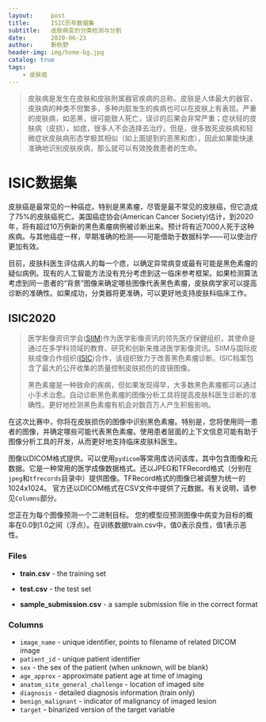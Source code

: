 ```yaml
---
layout:     post
title:      ISIC历年数据集
subtitle:   皮肤病变的分类检测与分割
date:       2020-06-23
author:     靳秋野
header-img: img/home-bg.jpg
catalog: true
tags:
    - 皮肤癌
---
```


>皮肤病是发生在皮肤和皮肤附属器官疾病的总称。皮肤是人体最大的器官，皮肤病的种类不但繁多，多种内脏发生的疾病也可以在皮肤上有表现。严重的皮肤病，如恶黑，很可能致人死亡，误诊的后果会非常严重；症状轻的皮肤病（皮损），如痣，很多人不会选择去治疗。但是，很多致死皮肤病和轻微症状皮肤病形态学极其相似（如上面提到的恶黑和痣），因此如果能快速准确地识别皮肤疾病，那么就可以有效挽救患者的生命。

# ISIC数据集

皮肤癌是最常见的一种癌症。特别是黑素瘤，尽管是最不常见的皮肤癌，但它造成了75%的皮肤癌死亡。美国癌症协会(American Cancer Society)估计，到2020年，将有超过10万例新的黑色素瘤病例被诊断出来。预计将有近7000人死于这种疾病。与其他癌症一样，早期准确的检测——可能借助于数据科学——可以使治疗更加有效。

目前，皮肤科医生评估病人的每一个痣，以确定异常病变或最有可能是黑色素瘤的疑似病例。现有的人工智能方法没有充分考虑到这一临床参考框架。如果检测算法考虑到同一患者的“背景”图像来确定哪些图像代表黑色素瘤，皮肤病学家可以提高诊断的准确性。如果成功，分类器将更准确，可以更好地支持皮肤科临床工作。



## ISIC2020

> 医学影像资讯学会([SIIM](https://siim.org/))作为医学影像资讯的领先医疗保健组织，其使命是通过在多学科领域的教育、研究和创新来推进医学影像资讯。SIIM与国际皮肤成像合作组织([ISIC](https://www.isic-archive.com/))合作，该组织致力于改善黑色素瘤诊断。ISIC档案包含了最大的公开收集的质量控制皮肤损伤的皮镜图像。
>
> 黑色素瘤是一种致命的疾病，但如果发现得早，大多数黑色素瘤都可以通过小手术治愈。自动诊断黑色素瘤的图像分析工具将提高皮肤科医生诊断的准确性。更好地检测黑色素瘤有机会对数百万人产生积极影响。

在这次比赛中，你将在皮肤损伤的图像中识别黑色素瘤。特别是，您将使用同一患者的图像，并确定哪些可能代表黑色素瘤。使用患者层面的上下文信息可能有助于图像分析工具的开发，从而更好地支持临床皮肤科医生。

图像以DICOM格式提供。可以使用`pydicom`等常用库访问该库，其中包含图像和元数据。它是一种常用的医学成像数据格式。还以JPEG和TFRecord格式（分别在`jpeg`和`tfrecords`目录中）提供图像。TFRecord格式的图像已被调整为统一的1024x1024。 官方还以DICOM格式在CSV文件中提供了元数据。有关说明，请参见`Columns`部分。

您正在为每个图像预测一个二进制目标。 您的模型应预测图像中病变为目标的概率在0.0到1.0之间（浮点）。在训练数据train.csv中，值0表示良性，值1表示恶性。

### Files

- **train.csv** - the training set

- **test.csv** - the test set

- **sample_submission.csv** - a sample submission file in the correct format

### Columns

- `image_name` - unique identifier, points to filename of related DICOM image
- `patient_id` - unique patient identifier
- `sex` - the sex of the patient (when unknown, will be blank)
- `age_approx` - approximate patient age at time of imaging
- `anatom_site_general_challenge` - location of imaged site
- `diagnosis` - detailed diagnosis information (train only)
- `benign_malignant` - indicator of malignancy of imaged lesion
- `target` - binarized version of the target variable